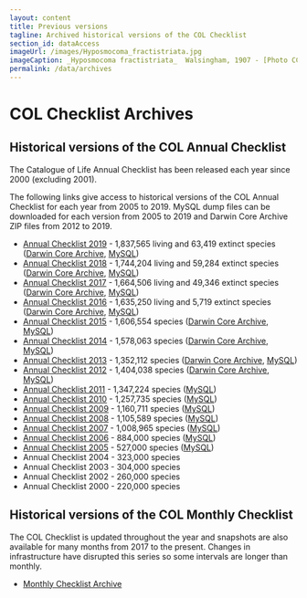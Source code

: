 ```yaml
---
layout: content
title: Previous versions
tagline: Archived historical versions of the COL Checklist
section_id: dataAccess
imageUrl: /images/Hyposmocoma_fractistriata.jpg    
imageCaption: _Hyposmocoma fractistriata_  Walsingham, 1907 - [Photo CC By Donald Hobern](https://www.flickr.com/photos/dhobern/13442602504)
permalink: /data/archives
---
```

# COL Checklist Archives

## Historical versions of the COL Annual Checklist
The Catalogue of Life Annual Checklist has been released each year since 2000 (excluding 2001).

The following links give access to historical versions of the COL Annual Checklist for each year from 2005 to 2019. MySQL dump files can be downloaded for each version from 2005 to 2019 and Darwin Core Archive ZIP files from 2012 to 2019.

* [Annual Checklist 2019](/annual-checklist/2019) - 1,837,565 living and 63,419 extinct species ([Darwin Core Archive](http://download.catalogueoflife.org/col/annual/2019_dwca.zip), [MySQL](http://download.catalogueoflife.org/col/annual/2019_mysql.sql.gz))
* [Annual Checklist 2018](/annual-checklist/2018) - 1,744,204 living and 59,284 extinct species ([Darwin Core Archive](http://download.catalogueoflife.org/col/annual/2018_dwca.zip), [MySQL](http://download.catalogueoflife.org/col/annual/2018_mysql.sql.gz))
* [Annual Checklist 2017](/annual-checklist/2017) - 1,664,506 living and 49,346 extinct species ([Darwin Core Archive](http://download.catalogueoflife.org/col/annual/2017_dwca.zip), [MySQL](http://download.catalogueoflife.org/col/annual/2017_mysql.sql.gz))
* [Annual Checklist 2016](/annual-checklist/2016) - 1,635,250 living and 5,719 extinct species ([Darwin Core Archive](http://download.catalogueoflife.org/col/annual/2016_dwca.zip), [MySQL](http://download.catalogueoflife.org/col/annual/2016_mysql.sql.gz))
* [Annual Checklist 2015](/annual-checklist/2015) - 1,606,554 species ([Darwin Core Archive](http://download.catalogueoflife.org/col/annual/2015_dwca.zip), [MySQL](http://download.catalogueoflife.org/col/annual/2015_mysql.sql.gz))
* [Annual Checklist 2014](/annual-checklist/2014) - 1,578,063 species ([Darwin Core Archive](http://download.catalogueoflife.org/col/annual/2014_dwca.zip), [MySQL](http://download.catalogueoflife.org/col/annual/2014_mysql.sql.gz))
* [Annual Checklist 2013](/annual-checklist/2013) - 1,352,112 species ([Darwin Core Archive](http://download.catalogueoflife.org/col/annual/2013_dwca.zip), [MySQL](http://download.catalogueoflife.org/col/annual/2013_mysql.sql.gz))
* [Annual Checklist 2012](/annual-checklist/2012) - 1,404,038 species ([Darwin Core Archive](http://download.catalogueoflife.org/col/annual/2012_dwca.zip), [MySQL](http://download.catalogueoflife.org/col/annual/2012_mysql.sql.gz))
* [Annual Checklist 2011](/annual-checklist/2011) - 1,347,224 species ([MySQL](http://download.catalogueoflife.org/col/annual/2011_mysql.sql.gz))
* [Annual Checklist 2010](/annual-checklist/2010) - 1,257,735 species ([MySQL](http://download.catalogueoflife.org/col/annual/2010_mysql.sql.gz))
* [Annual Checklist 2009](/annual-checklist/2009) - 1,160,711 species ([MySQL](http://download.catalogueoflife.org/col/annual/2009_mysql.sql.gz))
* [Annual Checklist 2008](/annual-checklist/2008) - 1,105,589 species ([MySQL](http://download.catalogueoflife.org/col/annual/2008_mysql.sql.gz))
* [Annual Checklist 2007](/annual-checklist/2007) - 1,008,965 species ([MySQL](http://download.catalogueoflife.org/col/annual/2007_mysql.sql.gz))
* [Annual Checklist 2006](/annual-checklist/2006) - 884,000 species ([MySQL](http://download.catalogueoflife.org/col/annual/2006_mysql.sql.gz))
* [Annual Checklist 2005](/annual-checklist/2005) - 527,000 species ([MySQL](http://download.catalogueoflife.org/col/annual/2005_mysql.sql.gz))
* Annual Checklist 2004 - 323,000 species
* Annual Checklist 2003 - 304,000 species
* Annual Checklist 2002 - 260,000 species
* Annual Checklist 2000 - 220,000 species

## Historical versions of the COL Monthly Checklist

The COL Checklist is updated throughout the year and snapshots are also available for many months from 2017 to the present. Changes in infrastructure have disrupted this series so some intervals are longer than monthly.

* [Monthly Checklist Archive](https://download.catalogueoflife.org/col/monthly/)